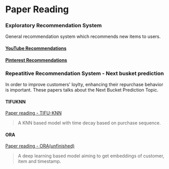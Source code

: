 
# Paper Reading



### Exploratory Recommendation System

General recommendation system which recommends new items to users.

#### [YouTube Recommendations](https://static.googleusercontent.com/media/research.google.com/en//pubs/archive/45530.pdf)

#### [Pinterest Recommendations](https://medium.com/the-graph/applying-deep-learning-to-related-pins-a6fee3c92f5e)



### Repeatitive Recommendation System - Next busket prediction

In order to improve customers' loylty, enhancing their repurchase behavior is important. These papers talks about the Next Bucket Prediction Topic.

#### TIFUKNN

[Paper reading - TIFU-KNN](https://llan-ovoy.github.io/Memory-Baguette/Readings/Paper_Reading/TIFUKNN/)

> A KNN based model with time decay based on purchase sequence.

#### ORA

[Paper reading - ORA(unfinished)](https://llan-ovoy.github.io/Memory-Baguette/Readings/Paper_Reading/TIFUKNN/)

> A deep learning based model aiming to get embeddings of customer, item and timestamp.
